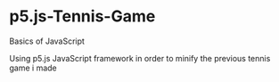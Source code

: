 # p5.js-Tennis-Game
Basics of JavaScript

Using p5.js JavaScript framework in order to minify the previous tennis game i made
